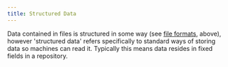 ```yaml
---
title: Structured Data
---
```


Data contained in files is structured in some way (see [file formats](#), above), however 'structured data' refers specifically to standard ways of storing data so machines can read it. Typically this means data resides in fixed fields in a repository.
